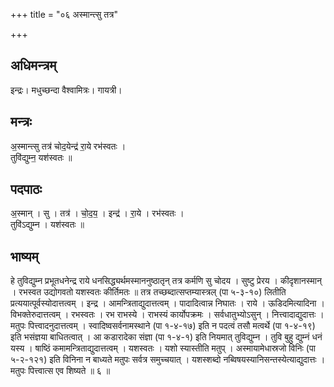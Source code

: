 +++
title = "०६ अस्मान्त्सु तत्र"

+++
## अधिमन्त्रम्
इन्द्रः। मधुच्छन्दा वैश्वामित्रः। गायत्री।

## मन्त्रः
अ॒स्मान्त्सु तत्र॑ चोद॒येन्द्र॑ रा॒ये रभ॑स्वतः ।  
तुवि॑द्युम्न॒ यश॑स्वतः ॥

## पदपाठः
अ॒स्मान् । सु । तत्र॑ । चो॒द॒य॒ । इन्द्र॑ । रा॒ये । रभ॑स्वतः ।  
तुवि॑ऽद्युम्न । यश॑स्वतः ॥

## भाष्यम्
हे तुविद्युम्न प्रभूतधनेन्द्र राये धनसिद्ध्यर्थमस्माननुष्ठातृन् तत्र कर्मणि सु चोदय । सुष्टु प्रेरय । कीदृशानस्मान् । रभस्वत उद्योगवतो यशस्वतः कीर्तिमतः ॥ तत्र तच्छब्दात्सप्तम्यास्त्रल् (पा ५-३-१०) लितीति प्रत्ययात्पूर्वस्योदात्तत्वम् । इन्द्र । आमन्त्रिताद्युदात्तत्वम् । पादादित्वान्न निघातः । राये । ऊडिदमित्यादिना । विभक्तेरुदात्तत्वम् । रभस्वतः । रभ राभस्ये । राभस्यं कार्योपक्रमः । सर्वधातुभ्योऽसुन् । नित्त्वादाद्युदात्तः । मतुपः पित्त्वादनुदात्तत्वम् । स्वादिष्वसर्वनामस्थाने (पा १-४-१७) इति न पदत्वं तसौ मत्वर्थे (पा १-४-१९) इति भसंज्ञया बाधितत्वात् । आ कडारादेका संज्ञा (पा १-४-१) इति नियमात् तुविद्युम्न । तुवि बुहु द्युम्नं धनं यस्य । षाष्ठिं कमामन्त्रिताद्युदात्तत्वम् । यशस्वतः । यशो स्यास्तीति मतुप् । अस्मायामेधास्रजो विनिः (पा ५-२-१२१) इति विनिना न बाध्यते मतुपः सर्वत्र समुच्चयात् । यशस्शब्दो नब्विषयस्यानिसन्तस्येत्याद्युदात्तः । मतुपः पित्त्वात्स एव शिष्यते ॥ ६ ॥